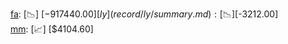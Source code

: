 [fa](record/fa/summary.md): [📉] [$-917440.00]  
[ly](record/ly/summary.md): [📉] [$-3212.00]  
[mm](record/mm/summary.md): [📈] [$4104.60]  
